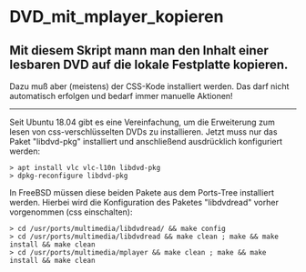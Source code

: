 # DVD_mit_mplayer_kopieren

Mit diesem Skript mann man den Inhalt einer lesbaren DVD auf die lokale Festplatte kopieren.
----

Dazu muß aber (meistens) der CSS-Kode installiert werden.
Das darf nicht automatisch erfolgen und bedarf immer manuelle Aktionen!

----

Seit Ubuntu 18.04 gibt es eine Vereinfachung, um die Erweiterung zum lesen von css-verschlüsselten DVDs zu installieren.
Jetzt muss nur das Paket "libdvd-pkg" installiert und anschließend ausdrücklich konfiguriert werden:

    > apt install vlc vlc-l10n libdvd-pkg
    > dpkg-reconfigure libdvd-pkg

In FreeBSD müssen diese beiden Pakete aus dem Ports-Tree installiert werden.
Hierbei wird die Konfiguration des Paketes "libdvdread" vorher vorgenommen (css einschalten):

    > cd /usr/ports/multimedia/libdvdread/ && make config
    > cd /usr/ports/multimedia/libdvdread && make clean ; make && make install && make clean
    > cd /usr/ports/multimedia/mplayer && make clean ; make && make install && make clean
